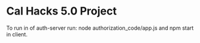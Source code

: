 # Cal Hacks 5.0 Project  
To run in of auth-server run: node authorization_code/app.js and npm start in client. 
